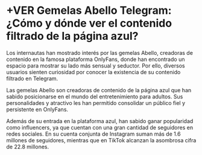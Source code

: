 # +VER Gemelas Abello Telegram: ¿Cómo y dónde ver el contenido filtrado de la página azul?

Los internautas han mostrado interés por las gemelas Abello, creadoras de contenido en la famosa plataforma OnlyFans, donde han encontrado un espacio para mostrar su lado más sensual y seductor. Por ello, diversos usuarios sienten curiosidad por conocer la existencia de su contenido filtrado en Telegram.

Las gemelas Abello son creadoras de contenido de la página azul que han sabido posicionarse en el mundo del entretenimiento para adultos. Sus personalidades y atractivo les han permitido consolidar un público fiel y persistente en OnlyFans.

Además de su entrada en la plataforma azul, han sabido ganar popularidad como influencers, ya que cuentan con una gran cantidad de seguidores en redes sociales. En su cuenta conjunta de Instagram suman más de 1.6 millones de seguidores, mientras que en TikTok alcanzan la asombrosa cifra de 22.8 millones.
